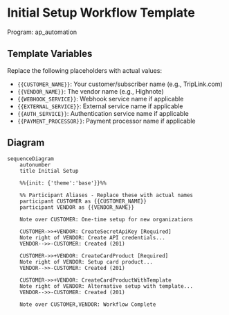 # Initial Setup Workflow Template

Program: ap_automation

## Template Variables

Replace the following placeholders with actual values:

- `{{CUSTOMER_NAME}}`: Your customer/subscriber name (e.g., TripLink.com)
- `{{VENDOR_NAME}}`: The vendor name (e.g., Highnote)
- `{{WEBHOOK_SERVICE}}`: Webhook service name if applicable
- `{{EXTERNAL_SERVICE}}`: External service name if applicable
- `{{AUTH_SERVICE}}`: Authentication service name if applicable
- `{{PAYMENT_PROCESSOR}}`: Payment processor name if applicable

## Diagram

```mermaid
sequenceDiagram
    autonumber
    title Initial Setup

    %%{init: {'theme':'base'}}%%
    
    %% Participant Aliases - Replace these with actual names
    participant CUSTOMER as {{CUSTOMER_NAME}}
    participant VENDOR as {{VENDOR_NAME}}

    Note over CUSTOMER: One-time setup for new organizations

    CUSTOMER->>+VENDOR: CreateSecretApiKey [Required]
    Note right of VENDOR: Create API credentials...
    VENDOR-->>-CUSTOMER: Created (201)

    CUSTOMER->>+VENDOR: CreateCardProduct [Required]
    Note right of VENDOR: Setup card product...
    VENDOR-->>-CUSTOMER: Created (201)

    CUSTOMER->>+VENDOR: CreateCardProductWithTemplate
    Note right of VENDOR: Alternative setup with template...
    VENDOR-->>-CUSTOMER: Created (201)

    Note over CUSTOMER,VENDOR: Workflow Complete
```
